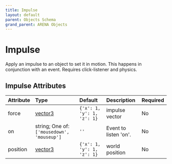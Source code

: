 ```yaml
---
title: Impulse
layout: default
parent: Objects Schema
grand_parent: ARENA Objects
---
```


<!--CAUTION: This file is autogenerated from https://github.com/arenaxr/arena-schemas. Changes made here may be overwritten.-->


Impulse
=======


Apply an impulse to an object to set it in motion. This happens in conjunction with an event. Requires click-listener and physics.

Impulse Attributes
-------------------

|Attribute|Type|Default|Description|Required|
| :--- | :--- | :--- | :--- | :--- |
|force|[vector3](vector3)|```{'x': 1, 'y': 1, 'z': 1}```|impulse vector|No|
|on|string; One of: ```['mousedown', 'mouseup']```|```''```|Event to listen 'on'.|No|
|position|[vector3](vector3)|```{'x': 1, 'y': 1, 'z': 1}```|world position|No|
